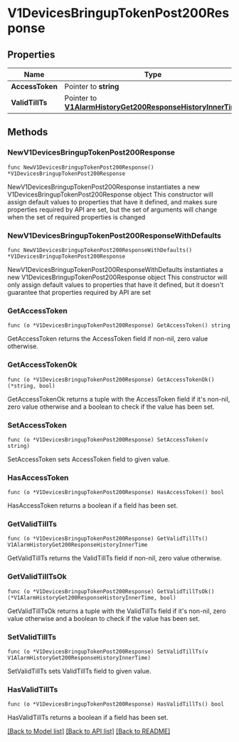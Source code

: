 # V1DevicesBringupTokenPost200Response

## Properties

Name | Type | Description | Notes
------------ | ------------- | ------------- | -------------
**AccessToken** | Pointer to **string** |  | [optional] 
**ValidTillTs** | Pointer to [**V1AlarmHistoryGet200ResponseHistoryInnerTime**](V1AlarmHistoryGet200ResponseHistoryInnerTime.md) |  | [optional] 

## Methods

### NewV1DevicesBringupTokenPost200Response

`func NewV1DevicesBringupTokenPost200Response() *V1DevicesBringupTokenPost200Response`

NewV1DevicesBringupTokenPost200Response instantiates a new V1DevicesBringupTokenPost200Response object
This constructor will assign default values to properties that have it defined,
and makes sure properties required by API are set, but the set of arguments
will change when the set of required properties is changed

### NewV1DevicesBringupTokenPost200ResponseWithDefaults

`func NewV1DevicesBringupTokenPost200ResponseWithDefaults() *V1DevicesBringupTokenPost200Response`

NewV1DevicesBringupTokenPost200ResponseWithDefaults instantiates a new V1DevicesBringupTokenPost200Response object
This constructor will only assign default values to properties that have it defined,
but it doesn't guarantee that properties required by API are set

### GetAccessToken

`func (o *V1DevicesBringupTokenPost200Response) GetAccessToken() string`

GetAccessToken returns the AccessToken field if non-nil, zero value otherwise.

### GetAccessTokenOk

`func (o *V1DevicesBringupTokenPost200Response) GetAccessTokenOk() (*string, bool)`

GetAccessTokenOk returns a tuple with the AccessToken field if it's non-nil, zero value otherwise
and a boolean to check if the value has been set.

### SetAccessToken

`func (o *V1DevicesBringupTokenPost200Response) SetAccessToken(v string)`

SetAccessToken sets AccessToken field to given value.

### HasAccessToken

`func (o *V1DevicesBringupTokenPost200Response) HasAccessToken() bool`

HasAccessToken returns a boolean if a field has been set.

### GetValidTillTs

`func (o *V1DevicesBringupTokenPost200Response) GetValidTillTs() V1AlarmHistoryGet200ResponseHistoryInnerTime`

GetValidTillTs returns the ValidTillTs field if non-nil, zero value otherwise.

### GetValidTillTsOk

`func (o *V1DevicesBringupTokenPost200Response) GetValidTillTsOk() (*V1AlarmHistoryGet200ResponseHistoryInnerTime, bool)`

GetValidTillTsOk returns a tuple with the ValidTillTs field if it's non-nil, zero value otherwise
and a boolean to check if the value has been set.

### SetValidTillTs

`func (o *V1DevicesBringupTokenPost200Response) SetValidTillTs(v V1AlarmHistoryGet200ResponseHistoryInnerTime)`

SetValidTillTs sets ValidTillTs field to given value.

### HasValidTillTs

`func (o *V1DevicesBringupTokenPost200Response) HasValidTillTs() bool`

HasValidTillTs returns a boolean if a field has been set.


[[Back to Model list]](../README.md#documentation-for-models) [[Back to API list]](../README.md#documentation-for-api-endpoints) [[Back to README]](../README.md)


